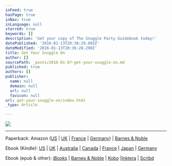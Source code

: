 ```yaml
---
inFeed: true
hasPage: true
inNav: true
inLanguage: null
starred: true
keywords: []
description: 'Get your copy of The Snuggle Party Guidebook today!'
datePublished: '2016-01-13T20:36:29.093Z'
dateModified: '2016-01-13T20:36:20.290Z'
title: Get Your Snuggle On
author: []
sourcePath: _posts/2016-01-07-get-your-snuggle-on.md
published: true
authors: []
publisher:
  name: null
  domain: null
  url: null
  favicon: null
url: get-your-snuggle-on/index.html
_type: Article

---
```

![](https://s3-us-west-2.amazonaws.com/the-grid-img/p/b418849c324905fe0ccf58eeac92f7d337b5966d.jpg)

****

Paperback: Amazon ([US][0] | [UK][1] | [France][2] | [Germany][3]) | [Barnes & Noble][4]

Ebook (Kindle): [US][5] | [UK][6] | [Australia][7] | [Canada][8] | [France][9] | [Japan][10] | [Germany][11]

Ebook (epub & other): [iBooks][12] | [Barnes & Noble][13] | [Kobo][14] |[Inktera][15] | [Scribd][16]

[0]: http://www.amazon.com/gp/product/0981776477/ref=as_li_tl?ie=UTF8&camp=1789&creative=390957&creativeASIN=0981776477&linkCode=as2&tag=waffcomdelive-20&linkId=VTLNRNIDVJPYXNVC
[1]: http://www.amazon.co.uk/gp/product/0981776477/ref=as_li_tl?ie=UTF8&camp=1634&creative=19450&creativeASIN=0981776477&linkCode=as2&tag=wafflepcom-21&linkId=Q54WWITHC5WY3P5R%22%3EThe%20Snuggle%20Party%20Guidebook:%20Create%20Deeper%20Friendships,%20Decrease%20Loneliness,%20&%20Enjoy%20Nurturing%20Touch%20Community%3C/a%3E%3Cimg%20src=%22http://ir-uk.amazon-adsystem.com/e/ir?t=wafflepcom-21&l=as2&o=2&a=0981776477
[2]: http://www.amazon.fr/The-Snuggle-Party-Guidebook-Friendships/dp/0981776477/
[3]: http://www.amazon.de/The-Snuggle-Party-Guidebook-Friendships/dp/0981776477/
[4]: http://www.barnesandnoble.com/w/the-snuggle-party-guidebook-dave-wheitner/1120203887?ean=9780981776477
[5]: http://www.amazon.com/gp/product/B00MHU6TV0/ref=as_li_tl?ie=UTF8&camp=1789&creative=390957&creativeASIN=B00MHU6TV0&linkCode=as2&tag=waffcomdelive-20&linkId=Y7EHBIF73X6NDFMK
[6]: http://www.amazon.co.uk/Snuggle-Party-Guidebook-Friendships-Loneliness-ebook/dp/B00MHU6TV0/
[7]: http://www.amazon.com.au/Snuggle-Party-Guidebook-Friendships-Loneliness-ebook/dp/B00MHU6TV0/
[8]: http://www.amazon.ca/Snuggle-Party-Guidebook-Friendships-Loneliness-ebook/dp/B00MHU6TV0/
[9]: http://www.amazon.fr/Snuggle-Party-Guidebook-Friendships-Loneliness-ebook/dp/B00MHU6TV0/
[10]: http://www.amazon.co.jp/Snuggle-Party-Guidebook-Friendships-Loneliness-ebook/dp/B00MHU6TV0/
[11]: http://www.amazon.de/Snuggle-Party-Guidebook-Friendships-Loneliness-ebook/dp/B00MHU6TV0/
[12]: https://itunes.apple.com/us/book/id1007790428
[13]: http://www.barnesandnoble.com/w/books/1120203887?ean=2940152162127&itm=1&usri=2940152162127
[14]: https://store.kobobooks.com/en-US/ebook/the-snuggle-party-guidebook-create-deeper-friendships-decrease-loneliness-enjoy-nurturing-touch-community#readThisOn
[15]: http://www.inktera.com/store/title/c82e39ba-4715-4b35-b101-741b5dc22a74
[16]: https://www.scribd.com/book/268893120/The-Snuggle-Party-Guidebook-Create-Deeper-Friendships-Decrease-Loneliness-Enjoy-Nurturing-Touch-Community